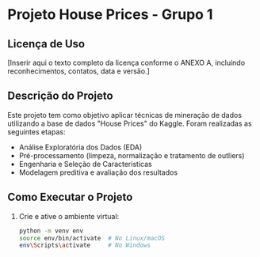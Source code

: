 # Projeto House Prices - Grupo 1

## Licença de Uso
[Inserir aqui o texto completo da licença conforme o ANEXO A, incluindo reconhecimentos, contatos, data e versão.]

## Descrição do Projeto
Este projeto tem como objetivo aplicar técnicas de mineração de dados utilizando a base de dados "House Prices" do Kaggle. Foram realizadas as seguintes etapas:
- Análise Exploratória dos Dados (EDA)
- Pré-processamento (limpeza, normalização e tratamento de outliers)
- Engenharia e Seleção de Características
- Modelagem preditiva e avaliação dos resultados

## Como Executar o Projeto
1. Crie e ative o ambiente virtual:
   ```bash
   python -m venv env
   source env/bin/activate  # No Linux/macOS
   env\Scripts\activate     # No Windows
